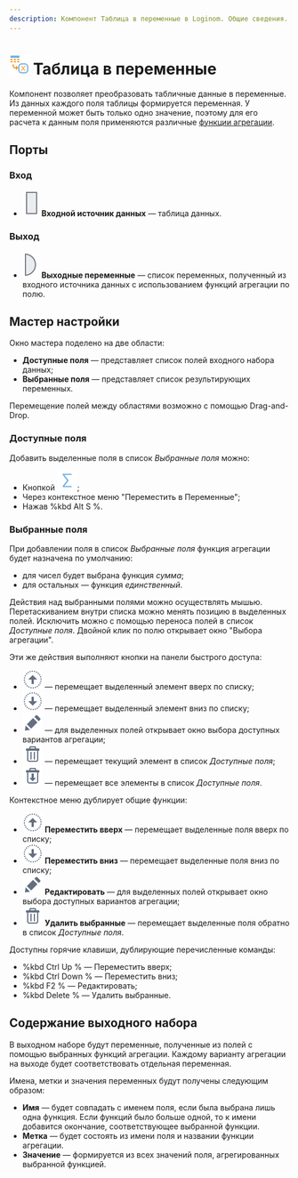 ```yaml
---
description: Компонент Таблица в переменные в Loginom. Общие сведения. Мастер настройки. Доступные поля. Выбранные поля. Функции агрегации. Содержание выходного набора.
---
```

# ![Таблица в переменные](./../../images/icons/components/datatovariables_default.svg) Таблица в переменные

Компонент позволяет преобразовать табличные данные в переменные. Из данных каждого поля таблицы формируется переменная. У переменной может быть только одно значение, поэтому для его расчета к данным поля применяются различные [функции агрегации](./../func/aggregation-functions.md).

## Порты

### Вход

* ![Входной источник данных](./../../images/icons/app/node/ports/inputs/table_inactive.svg) **Входной источник данных** — таблица данных.

### Выход

* ![Выходные переменные](./../../images/icons/app/node/ports/outputs/variable_inactive.svg) **Выходные переменные** — список переменных, полученный из входного источника данных с использованием функций агрегации по полю.

## Мастер настройки

Окно мастера поделено на две области:

* **Доступные поля** — представляет список полей входного набора данных;
* **Выбранные поля** — представляет список результирующих переменных.

Перемещение полей между областями возможно с помощью Drag-and-Drop.

### Доступные поля

Добавить выделенные поля в список *Выбранные поля* можно:

* Кнопкой ![Переместить в Переменные](./../../images/icons/common/dataset-operations/dsa-factor_default.svg);
* Через контекстное меню "Переместить в Переменные";
* Нажав %kbd Alt S %.

### Выбранные поля

При добавлении поля в список *Выбранные поля* функция агрегации будет назначена по умолчанию:

* для чисел будет выбрана функция *сумма*;
* для остальных — функция *единственный*.

Действия над выбранными полями можно осуществлять мышью. Перетаскиванием внутри списка можно менять позицию в выделенных полей. Исключить можно с помощью переноса полей в список *Доступные поля*. Двойной клик по полю открывает окно "Выбора агрегации".

Эти же действия выполняют кнопки на панели быстрого доступа:

* ![Переместить вверх](./../../images/icons/common/toolbar-controls/moveup_default.svg) — перемещает выделенный элемент вверх по списку;
* ![Переместить вниз](./../../images/icons/common/toolbar-controls/movedown_default.svg) — перемещает выделенный элемент вниз по списку;
* ![Редактировать](./../../images/icons/common/toolbar-controls/edit_default.svg) — для выделенных полей открывает окно выбора доступных вариантов агрегации;
* ![Удалить](./../../images/icons/common/toolbar-controls/delete_default.svg) — перемещает текущий элемент в список *Доступные поля*;
* ![Удалить все](./../../images/icons/common/toolbar-controls/delete-all_default.svg) — перемещает все элементы в список *Доступные поля*.

Контекстное меню дублирует общие функции:

* ![Переместить вверх](./../../images/icons/common/toolbar-controls/moveup_default.svg) **Переместить вверх** — перемещает выделенные поля вверх по списку;
* ![Переместить вниз](./../../images/icons/common/toolbar-controls/movedown_default.svg) **Переместить вниз** — перемещает выделенные поля вниз по списку;
* ![Редактировать](./../../images/icons/common/toolbar-controls/edit_default.svg) **Редактировать** — для выделенных полей открывает окно выбора доступных вариантов агрегации;
* ![Удалить выбранные](./../../images/icons/common/toolbar-controls/delete_default.svg) **Удалить выбранные** — перемещает выделенные поля обратно в список *Доступные поля*.

Доступны горячие клавиши, дублирующие перечисленные команды:

* %kbd Ctrl Up % — Переместить вверх;
* %kbd Ctrl Down % — Переместить вниз;
* %kbd F2 % — Редактировать;
* %kbd Delete % — Удалить выбранные.

## Содержание выходного набора

В выходном наборе будут переменные, полученные из полей с помощью выбранных функций агрегации. Каждому варианту агрегации на выходе будет соответствовать отдельная переменная.

Имена, метки и значения переменных будут получены следующим образом:

* **Имя** — будет совпадать с именем поля, если была выбрана лишь одна функция. Если функций было больше одной, то к имени добавится окончание, соответствующее выбранной функции.
* **Метка** — будет состоять из имени поля и названии функции агрегации.
* **Значение** — формируется из всех значений поля, агрегированных выбранной функцией.
